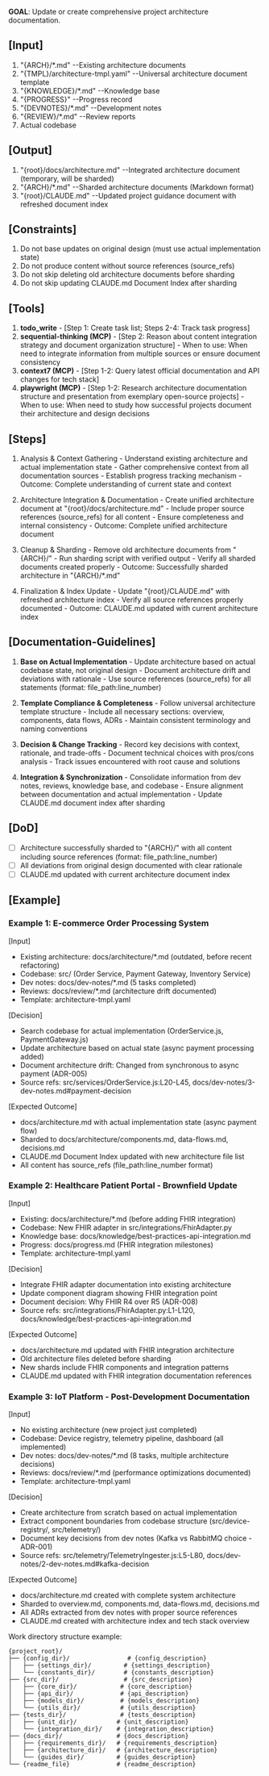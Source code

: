 **GOAL**: Update or create comprehensive project architecture documentation.

## [Input]
  1. "{ARCH}/*.md" --Existing architecture documents
  2. "{TMPL}/architecture-tmpl.yaml" --Universal architecture document template
  3. "{KNOWLEDGE}/*.md" --Knowledge base
  4. "{PROGRESS}" --Progress record
  5. "{DEVNOTES}/*.md" --Development notes
  6. "{REVIEW}/*.md" --Review reports
  7. Actual codebase

## [Output]
  1. "{root}/docs/architecture.md" --Integrated architecture document (temporary, will be sharded)
  2. "{ARCH}/*.md" --Sharded architecture documents (Markdown format)
  3. "{root}/CLAUDE.md" --Updated project guidance document with refreshed document index

## [Constraints]
  1. Do not base updates on original design (must use actual implementation state)
  2. Do not produce content without source references (source_refs)
  3. Do not skip deleting old architecture documents before sharding
  4. Do not skip updating CLAUDE.md Document Index after sharding

## [Tools]
  1. **todo_write**
    - [Step 1: Create task list; Steps 2-4: Track task progress]
  2. **sequential-thinking (MCP)**
    - [Step 2: Reason about content integration strategy and document organization structure]
    - When to use: When need to integrate information from multiple sources or ensure document consistency
  3. **context7 (MCP)**
    - [Step 1-2: Query latest official documentation and API changes for tech stack]
  4. **playwright (MCP)**
    - [Step 1-2: Research architecture documentation structure and presentation from exemplary open-source projects]
    - When to use: When need to study how successful projects document their architecture and design decisions

## [Steps]
  1. Analysis & Context Gathering
    - Understand existing architecture and actual implementation state
    - Gather comprehensive context from all documentation sources
    - Establish progress tracking mechanism
    - Outcome: Complete understanding of current state and context

  2. Architecture Integration & Documentation
    - Create unified architecture document at "{root}/docs/architecture.md"
    - Include proper source references (source_refs) for all content
    - Ensure completeness and internal consistency
    - Outcome: Complete unified architecture document

  3. Cleanup & Sharding
    - Remove old architecture documents from "{ARCH}/"
    - Run sharding script with verified output
    - Verify all sharded documents created properly
    - Outcome: Successfully sharded architecture in "{ARCH}/*.md"

  4. Finalization & Index Update
    - Update "{root}/CLAUDE.md" with refreshed architecture index
    - Verify all source references properly documented
    - Outcome: CLAUDE.md updated with current architecture index

## [Documentation-Guidelines]
  1. **Base on Actual Implementation**
    - Update architecture based on actual codebase state, not original design
    - Document architecture drift and deviations with rationale
    - Use source references (source_refs) for all statements (format: file_path:line_number)
  
  2. **Template Compliance & Completeness**
    - Follow universal architecture template structure
    - Include all necessary sections: overview, components, data flows, ADRs
    - Maintain consistent terminology and naming conventions
  
  3. **Decision & Change Tracking**
    - Record key decisions with context, rationale, and trade-offs
    - Document technical choices with pros/cons analysis
    - Track issues encountered with root cause and solutions
  
  4. **Integration & Synchronization**
    - Consolidate information from dev notes, reviews, knowledge base, and codebase
    - Ensure alignment between documentation and actual implementation
    - Update CLAUDE.md document index after sharding

## [DoD]
  - [ ] Architecture successfully sharded to "{ARCH}/" with all content including source references (format: file_path:line_number)
  - [ ] All deviations from original design documented with clear rationale
  - [ ] CLAUDE.md updated with current architecture document index

## [Example]

### Example 1: E-commerce Order Processing System
[Input]
- Existing architecture: docs/architecture/*.md (outdated, before recent refactoring)
- Codebase: src/ (Order Service, Payment Gateway, Inventory Service)
- Dev notes: docs/dev-notes/*.md (5 tasks completed)
- Reviews: docs/review/*.md (architecture drift documented)
- Template: architecture-tmpl.yaml

[Decision]
- Search codebase for actual implementation (OrderService.js, PaymentGateway.js)
- Update architecture based on actual state (async payment processing added)
- Document architecture drift: Changed from synchronous to async payment (ADR-005)
- Source refs: src/services/OrderService.js:L20-L45, docs/dev-notes/3-dev-notes.md#payment-decision

[Expected Outcome]
- docs/architecture.md with actual implementation state (async payment flow)
- Sharded to docs/architecture/components.md, data-flows.md, decisions.md
- CLAUDE.md Document Index updated with new architecture file list
- All content has source_refs (file_path:line_number format)

### Example 2: Healthcare Patient Portal - Brownfield Update
[Input]
- Existing: docs/architecture/*.md (before adding FHIR integration)
- Codebase: New FHIR adapter in src/integrations/FhirAdapter.py
- Knowledge base: docs/knowledge/best-practices-api-integration.md
- Progress: docs/progress.md (FHIR integration milestones)
- Template: architecture-tmpl.yaml

[Decision]
- Integrate FHIR adapter documentation into existing architecture
- Update component diagram showing FHIR integration point
- Document decision: Why FHIR R4 over R5 (ADR-008)
- Source refs: src/integrations/FhirAdapter.py:L1-L120, docs/knowledge/best-practices-api-integration.md

[Expected Outcome]
- docs/architecture.md updated with FHIR integration architecture
- Old architecture files deleted before sharding
- New shards include FHIR components and integration patterns
- CLAUDE.md updated with FHIR integration documentation references

### Example 3: IoT Platform - Post-Development Documentation
[Input]
- No existing architecture (new project just completed)
- Codebase: Device registry, telemetry pipeline, dashboard (all implemented)
- Dev notes: docs/dev-notes/*.md (8 tasks, multiple architecture decisions)
- Reviews: docs/review/*.md (performance optimizations documented)
- Template: architecture-tmpl.yaml

[Decision]
- Create architecture from scratch based on actual implementation
- Extract component boundaries from codebase structure (src/device-registry/, src/telemetry/)
- Document key decisions from dev notes (Kafka vs RabbitMQ choice - ADR-001)
- Source refs: src/telemetry/TelemetryIngester.js:L5-L80, docs/dev-notes/2-dev-notes.md#kafka-decision

[Expected Outcome]
- docs/architecture.md created with complete system architecture
- Sharded to overview.md, components.md, data-flows.md, decisions.md
- All ADRs extracted from dev notes with proper source references
- CLAUDE.md created with architecture index and tech stack overview

Work directory structure example:

```
{project_root}/
├── {config_dir}/                # {config_description}
│   ├── {settings_dir}/         # {settings_description}
│   └── {constants_dir}/        # {constants_description}
├── {src_dir}/                  # {src_description}
│   ├── {core_dir}/            # {core_description}
│   ├── {api_dir}/             # {api_description}
│   ├── {models_dir}/          # {models_description}
│   └── {utils_dir}/           # {utils_description}
├── {tests_dir}/               # {tests_description}
│   ├── {unit_dir}/           # {unit_description}
│   └── {integration_dir}/    # {integration_description}
├── {docs_dir}/               # {docs_description}
│   ├── {requirements_dir}/   # {requirements_description}
│   ├── {architecture_dir}/   # {architecture_description}
│   └── {guides_dir}/         # {guides_description}
└── {readme_file}             # {readme_description}
```
